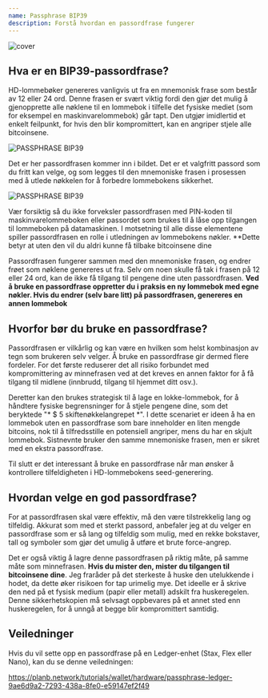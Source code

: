 ```yaml
---
name: Passphrase BIP39
description: Forstå hvordan en passordfrase fungerer
---
```

![cover](assets/cover.webp)

## Hva er en BIP39-passordfrase?

HD-lommebøker genereres vanligvis ut fra en mnemonisk frase som består av 12 eller 24 ord. Denne frasen er svært viktig fordi den gjør det mulig å gjenopprette alle nøklene til en lommebok i tilfelle det fysiske mediet (som for eksempel en maskinvarelommebok) går tapt. Den utgjør imidlertid et enkelt feilpunkt, for hvis den blir kompromittert, kan en angriper stjele alle bitcoinsene.

![PASSPHRASE BIP39](assets/notext/01.webp)

Det er her passordfrasen kommer inn i bildet. Det er et valgfritt passord som du fritt kan velge, og som legges til den mnemoniske frasen i prosessen med å utlede nøkkelen for å forbedre lommebokens sikkerhet.

![PASSPHRASE BIP39](assets/notext/02.webp)

Vær forsiktig så du ikke forveksler passordfrasen med PIN-koden til maskinvarelommeboken eller passordet som brukes til å låse opp tilgangen til lommeboken på datamaskinen. I motsetning til alle disse elementene spiller passordfrasen en rolle i utledningen av lommebokens nøkler. **Dette betyr at uten den vil du aldri kunne få tilbake bitcoinsene dine

Passordfrasen fungerer sammen med den mnemoniske frasen, og endrer frøet som nøklene genereres ut fra. Selv om noen skulle få tak i frasen på 12 eller 24 ord, kan de ikke få tilgang til pengene dine uten passordfrasen. **Ved å bruke en passordfrase oppretter du i praksis en ny lommebok med egne nøkler. Hvis du endrer (selv bare litt) på passordfrasen, genereres en annen lommebok**

## Hvorfor bør du bruke en passordfrase?

Passordfrasen er vilkårlig og kan være en hvilken som helst kombinasjon av tegn som brukeren selv velger. Å bruke en passordfrase gir dermed flere fordeler. For det første reduserer det all risiko forbundet med kompromittering av minnefrasen ved at det kreves en annen faktor for å få tilgang til midlene (innbrudd, tilgang til hjemmet ditt osv.).

Deretter kan den brukes strategisk til å lage en lokke-lommebok, for å håndtere fysiske begrensninger for å stjele pengene dine, som det beryktede "* $ 5 skiftenøkkelangrepet *". I dette scenariet er ideen å ha en lommebok uten en passordfrase som bare inneholder en liten mengde bitcoins, nok til å tilfredsstille en potensiell angriper, mens du har en skjult lommebok. Sistnevnte bruker den samme mnemoniske frasen, men er sikret med en ekstra passordfrase.

Til slutt er det interessant å bruke en passordfrase når man ønsker å kontrollere tilfeldigheten i HD-lommebokens seed-generering.

## Hvordan velge en god passordfrase?

For at passordfrasen skal være effektiv, må den være tilstrekkelig lang og tilfeldig. Akkurat som med et sterkt passord, anbefaler jeg at du velger en passordfrase som er så lang og tilfeldig som mulig, med en rekke bokstaver, tall og symboler som gjør det umulig å utføre et brute force-angrep.

Det er også viktig å lagre denne passordfrasen på riktig måte, på samme måte som minnefrasen. **Hvis du mister den, mister du tilgangen til bitcoinsene dine**. Jeg fraråder på det sterkeste å huske den utelukkende i hodet, da dette øker risikoen for tap urimelig mye. Det ideelle er å skrive den ned på et fysisk medium (papir eller metall) adskilt fra huskeregelen. Denne sikkerhetskopien må selvsagt oppbevares på et annet sted enn huskeregelen, for å unngå at begge blir kompromittert samtidig.

## Veiledninger

Hvis du vil sette opp en passordfrase på en Ledger-enhet (Stax, Flex eller Nano), kan du se denne veiledningen:

https://planb.network/tutorials/wallet/hardware/passphrase-ledger-9ae6d9a2-7293-438a-8fe0-e59147ef2f49